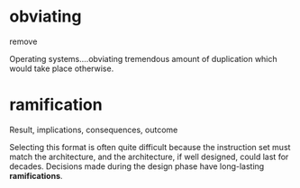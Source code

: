 # obviating 
remove 

Operating systems....obviating tremendous amount of duplication which would take place otherwise.
# ramification
Result, implications, consequences, outcome

Selecting this format is often quite difficult because the instruction set must match the architecture,
and the architecture, if well designed, could last for decades. Decisions made during the design phase have long-lasting **ramifications**.

